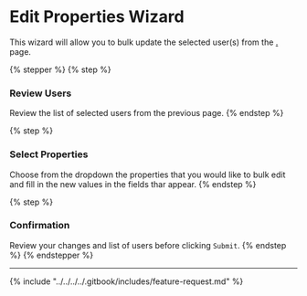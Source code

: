 # Edit Properties Wizard

This wizard will allow you to bulk update the selected user(s) from the [.](./ "mention") page.

{% stepper %}
{% step %}
### Review Users

Review the list of selected users from the previous page.
{% endstep %}

{% step %}
### Select Properties

Choose from the dropdown the properties that you would like to bulk edit and fill in the new values in the fields thar appear.
{% endstep %}

{% step %}
### Confirmation

Review your changes and list of users before clicking `Submit`.
{% endstep %}
{% endstepper %}

***

{% include "../../../../.gitbook/includes/feature-request.md" %}
